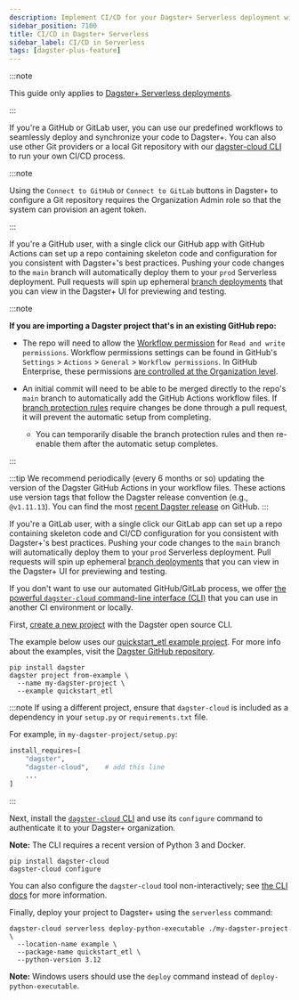 ```yaml
---
description: Implement CI/CD for your Dagster+ Serverless deployment with GitHub, GitLab, or another Git provider.
sidebar_position: 7100
title: CI/CD in Dagster+ Serverless
sidebar_label: CI/CD in Serverless
tags: [dagster-plus-feature]
---
```


:::note

This guide only applies to [Dagster+ Serverless deployments](/deployment/dagster-plus/serverless).

:::

If you're a GitHub or GitLab user, you can use our predefined workflows to seamlessly deploy and synchronize your code to Dagster+. You can also use other Git providers or a local Git repository with our [dagster-cloud CLI](/api/clis/dagster-cloud-cli) to run your own CI/CD process.

:::note

Using the `Connect to GitHub` or `Connect to GitLab` buttons in Dagster+ to configure a Git repository requires the Organization Admin role so that the system can provision an agent token.

:::

<Tabs groupId="method">
<TabItem value="GitHub" label="With GitHub">

If you're a GitHub user, with a single click our GitHub app with GitHub Actions can set up a repo containing skeleton code and configuration for you consistent with Dagster+'s best practices. Pushing your code changes to the `main` branch will automatically deploy them to your `prod` Serverless deployment. Pull requests will spin up ephemeral [branch deployments](/deployment/dagster-plus/ci-cd/branch-deployments) that you can view in the Dagster+ UI for previewing and testing.

:::note

**If you are importing a Dagster project that's in an existing GitHub repo:**

- The repo will need to allow the [Workflow permission](https://docs.github.com/en/repositories/managing-your-repositorys-settings-and-features/enabling-features-for-your-repository/managing-github-actions-settings-for-a-repository) for `Read and write permissions`. Workflow permissions settings can be found in GitHub's `Settings` > `Actions` > `General` > `Workflow permissions`. In GitHub Enterprise, these permissions [are controlled at the Organization level](https://github.com/orgs/community/discussions/57244).

- An initial commit will need to be able to be merged directly to the repo's `main` branch to automatically add the GitHub Actions workflow files. If [branch protection rules](https://docs.github.com/en/repositories/configuring-branches-and-merges-in-your-repository/managing-protected-branches/about-protected-branches#about-protected-branches) require changes be done through a pull request, it will prevent the automatic setup from completing.

  - You can temporarily disable the branch protection rules and then re-enable them after the automatic setup completes.

:::

:::tip
We recommend periodically (every 6 months or so) updating the version of the Dagster GitHub Actions in your workflow files. These actions use version tags that follow the Dagster release convention (e.g., `@v1.11.13`). You can find the most [recent Dagster release](https://github.com/dagster-io/dagster/releases) on GitHub.
:::

</TabItem>

<TabItem value="GitLab" label="With GitLab">

If you're a GitLab user, with a single click our GitLab app can set up a repo containing skeleton code and CI/CD configuration for you consistent with Dagster+'s best practices. Pushing your code changes to the `main` branch will automatically deploy them to your `prod` Serverless deployment. Pull requests will spin up ephemeral [branch deployments](/deployment/dagster-plus/ci-cd/branch-deployments/index.md) that you can view in the Dagster+ UI for previewing and testing.

</TabItem>

<TabItem value="Other" label="Other Git providers or local development">

If you don't want to use our automated GitHub/GitLab process, we offer [the powerful `dagster-cloud` command-line interface (CLI)](/api/clis/dagster-cloud-cli) that you can use in another CI environment or locally.

First, [create a new project](/getting-started/quickstart) with the Dagster open source CLI.

The example below uses our [quickstart_etl example project](https://github.com/dagster-io/dagster/tree/master/examples/quickstart_etl). For more info about the examples, visit the [Dagster GitHub repository](https://github.com/dagster-io/dagster/tree/master/examples).

```shell
pip install dagster
dagster project from-example \
  --name my-dagster-project \
  --example quickstart_etl
```

:::note
If using a different project, ensure that `dagster-cloud` is included as a dependency in your `setup.py` or `requirements.txt` file.

For example, in `my-dagster-project/setup.py`:

```python
install_requires=[
    "dagster",
    "dagster-cloud",    # add this line
    ...
]
```

:::

Next, install the [`dagster-cloud` CLI](/api/clis/dagster-cloud-cli/installing-and-configuring) and use its `configure` command to authenticate it to your Dagster+ organization.

**Note:** The CLI requires a recent version of Python 3 and Docker.

```shell
pip install dagster-cloud
dagster-cloud configure
```

You can also configure the `dagster-cloud` tool non-interactively; see [the CLI docs](/api/clis/dagster-cloud-cli/installing-and-configuring) for more information.

Finally, deploy your project to Dagster+ using the `serverless` command:

```shell
dagster-cloud serverless deploy-python-executable ./my-dagster-project \
  --location-name example \
  --package-name quickstart_etl \
  --python-version 3.12
```

**Note:** Windows users should use the `deploy` command instead of `deploy-python-executable`.

</TabItem>
</Tabs>

